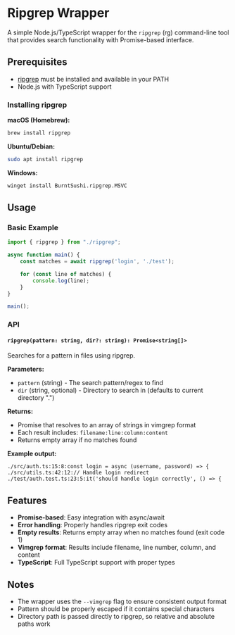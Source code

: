 # Ripgrep Wrapper

A simple Node.js/TypeScript wrapper for the `ripgrep` (rg) command-line tool that provides search functionality with Promise-based interface.

## Prerequisites

- [ripgrep](https://github.com/BurntSushi/ripgrep) must be installed and available in your PATH
- Node.js with TypeScript support

### Installing ripgrep

**macOS (Homebrew):**
```bash
brew install ripgrep
```

**Ubuntu/Debian:**
```bash
sudo apt install ripgrep
```

**Windows:**
```bash
winget install BurntSushi.ripgrep.MSVC
```

## Usage

### Basic Example

```typescript
import { ripgrep } from "./ripgrep";

async function main() {
    const matches = await ripgrep('login', './test');

    for (const line of matches) {
        console.log(line);
    }
}

main();
```

### API

#### `ripgrep(pattern: string, dir?: string): Promise<string[]>`

Searches for a pattern in files using ripgrep.

**Parameters:**
- `pattern` (string) - The search pattern/regex to find
- `dir` (string, optional) - Directory to search in (defaults to current directory ".")

**Returns:**
- Promise that resolves to an array of strings in vimgrep format
- Each result includes: `filename:line:column:content`
- Returns empty array if no matches found

**Example output:**
```
./src/auth.ts:15:8:const login = async (username, password) => {
./src/utils.ts:42:12:// Handle login redirect
./test/auth.test.ts:23:5:it('should handle login correctly', () => {
```

## Features

- **Promise-based**: Easy integration with async/await
- **Error handling**: Properly handles ripgrep exit codes
- **Empty results**: Returns empty array when no matches found (exit code 1)
- **Vimgrep format**: Results include filename, line number, column, and content
- **TypeScript**: Full TypeScript support with proper types

## Notes

- The wrapper uses the `--vimgrep` flag to ensure consistent output format
- Pattern should be properly escaped if it contains special characters
- Directory path is passed directly to ripgrep, so relative and absolute paths work